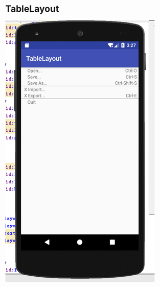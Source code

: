 # TableLayout  
![tablelayout](https://github.com/Sev7nzy/Lab/blob/master/Lab3/picture/QQ%E5%9B%BE%E7%89%8720180324112713.png)

